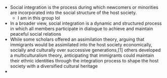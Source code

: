 - Social integration is the process during which newcomers or minorities are incorporated into the social structure of the host society.
	- I am in this group lol
- In a broader view, social integration is a dynamic and structured process in which all members participate in dialogue to achieve and maintain peaceful social relations
- While some scholars offered an assimilation theory, arguing that immigrants would be assimilated into the host society economically, socially and culturally over successive generations,[1] others developed a multiculturalism theory, anticipating that immigrants could maintain their ethnic identities through the integration process to shape the host society with a diversified cultural heritage
-